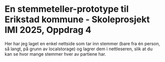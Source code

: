 # En stemmeteller-prototype til Erikstad kommune - Skoleprosjekt IMI 2025, Oppdrag 4

Her har jeg laget en enkel nettside som tar inn stemmer (bare fra én person, så langt, på grunn av localstorage) og lagrer dem i nettleseren, slik at du kan se hvor mange stemmer hver av partiene har.
